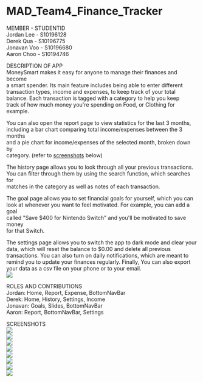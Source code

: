# MAD_Team4_Finance_Tracker

MEMBER - STUDENTID<br>
Jordan Lee - S10196128<br>
Derek Qua - S10196775<br>
Jonavan Voo - S10196680<br>
Aaron Choo - S10194746<br>

DESCRIPTION OF APP<br>
MoneySmart makes it easy for anyone to manage their finances and become<br>
a smart spender. Its main feature includes being able to enter different<br>
transaction types, income and expenses, to keep track of your total <br>
balance. Each transaction is tagged with a category to help you keep<br>
track of how much money you're spending on Food, or Clothing for example.<br>

You can also open the report page to view statistics for the last 3 months,<br>
including a bar chart comparing total income/expenses between the 3 months<br>
and a pie chart for income/expenses of the selected month, broken down by<br>
category. (refer to <a href="#screenshots">screenshots</a> below)<br>

The history page allows you to look through all your previous transactions.<br>
You can filter through them by using the search function, which searches for<br>
matches in the category as well as notes of each transaction.<br>

The goal page allows you to set financial goals for yourself, which you can<br>
look at whenever you want to feel motivated. For example, you can add a goal<br>
called "Save $400 for Nintendo Switch" and you'll be motivated to save money<br>
for that Switch.<br>

The settings page allows you to switch the app to dark mode and clear your<br>
data, which will reset the balance to $0.00 and delete all previous<br>
transactions. You can also turn on daily notifications, which are meant to<br>
remind you to update your finances regularly. Finally, You can also export<br>
your data as a csv file on your phone or to your email.<br>
![](screenshots/exported_data.png)<br>

ROLES AND CONTRIBUTIONS<br>
Jordan: Home, Report, Expense, BottomNavBar<br>
Derek: Home, History, Settings, Income<br>
Jonavan: Goals, Slides, BottomNavBar<br>
Aaron: Report, BottomNavBar, Settings<br>

<span id="screenshots">SCREENSHOTS</span><br>
![](screenshots/home.png)<br>
![](screenshots/expense.png)<br>
![](screenshots/history.png)<br>
![](screenshots/report_bar.png)<br>
![](screenshots/report_pie.png)<br>
![](screenshots/report_pie_dark.png)<br>
![](screenshots/goals.png)<br>
![](screenshots/settings.png)<br>
